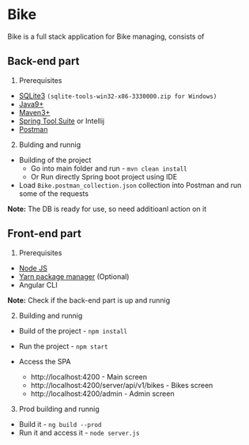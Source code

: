 # Bike
Bike is a full stack application for Bike managing, consists of

## Back-end part
1. Prerequisites
- [SQLite3](https://www.sqlite.org/download.html) `(sqlite-tools-win32-x86-3330000.zip for Windows)`
- [Java9+](https://adoptopenjdk.net/)
- [Maven3+](https://maven.apache.org/download.cgi)
- [Spring Tool Suite](https://spring.io/tools) or Intellij
- [Postman](https://www.postman.com/downloads/)

2. Bulding and runnig
- Building of the project
  - Go into main folder and run - `mvn clean install`
  - Or Run directly Spring boot project using IDE
- Load `Bike.postman_collection.json` collection into Postman and run some of the requests

**Note:** The DB is ready for use, so need additioanl action on it

## Front-end part
1. Prerequisites
- [Node JS](https://nodejs.org/en/)
- [Yarn package manager](https://classic.yarnpkg.com/en/docs/install) (Optional)
- Angular CLI

**Note:** Check if the back-end part is up and runnig

2. Building and runnig

- Build of the project - `npm install`
- Run the project - `npm start`

- Access the SPA
  - http://localhost:4200 - Main screen
  - http://localhost:4200/server/api/v1/bikes - Bikes screen
  - http://localhost:4200/admin - Admin screen
  
3. Prod building and runnig
- Build it - `ng build --prod`
- Run it and access it - `node server.js`
